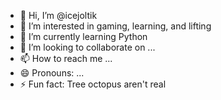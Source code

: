 - 👋 Hi, I’m @icejoltik
- 👀 I’m interested in gaming, learning, and lifting
- 🌱 I’m currently learning Python
- 💞️ I’m looking to collaborate on ...
- 📫 How to reach me ...
- 😄 Pronouns: ...
- ⚡ Fun fact: Tree octopus aren't real

<!---
icejoltik/icejoltik is a ✨ special ✨ repository because its `README.md` (this file) appears on your GitHub profile.
You can click the Preview link to take a look at your changes.
--->
